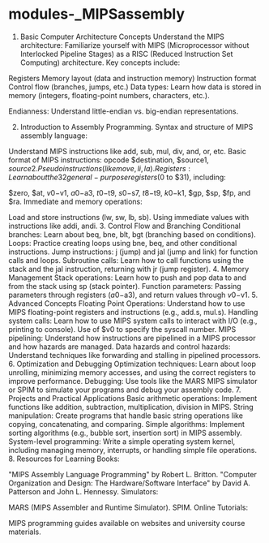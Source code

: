 # modules-_MIPSassembly

1. Basic Computer Architecture Concepts
Understand the MIPS architecture: Familiarize yourself with MIPS (Microprocessor without Interlocked Pipeline Stages) as a RISC (Reduced Instruction Set Computing) architecture. Key concepts include:

Registers
Memory layout (data and instruction memory)
Instruction format
Control flow (branches, jumps, etc.)
Data types: Learn how data is stored in memory (integers, floating-point numbers, characters, etc.).

Endianness: Understand little-endian vs. big-endian representations.

2. Introduction to Assembly Programming.
Syntax and structure of MIPS assembly language:

Understand MIPS instructions like add, sub, mul, div, and, or, etc.
Basic format of MIPS instructions: opcode $destination, $source1, $source2.
Pseudoinstructions (like move, li, la).
Registers: Learn about the 32 general-purpose registers ($0 to $31), including:

$zero, $at, $v0-$v1, $a0-$a3, $t0-$t9, $s0-$s7, $t8-$t9, $k0-$k1, $gp, $sp, $fp, and $ra.
Immediate and memory operations:

Load and store instructions (lw, sw, lb, sb).
Using immediate values with instructions like addi, andi.
3. Control Flow and Branching
Conditional branches: Learn about beq, bne, blt, bgt (branching based on conditions).
Loops: Practice creating loops using bne, beq, and other conditional instructions.
Jump instructions: j (jump) and jal (jump and link) for function calls and loops.
Subroutine calls: Learn how to call functions using the stack and the jal instruction, returning with jr (jump register).
4. Memory Management
Stack operations: Learn how to push and pop data to and from the stack using sp (stack pointer).
Function parameters: Passing parameters through registers ($a0-$a3), and return values through $v0-$v1.
5. Advanced Concepts
Floating Point Operations: Understand how to use MIPS floating-point registers and instructions (e.g., add.s, mul.s).
Handling system calls: Learn how to use MIPS system calls to interact with I/O (e.g., printing to console).
Use of $v0 to specify the syscall number.
MIPS pipelining: Understand how instructions are pipelined in a MIPS processor and how hazards are managed.
Data hazards and control hazards: Understand techniques like forwarding and stalling in pipelined processors.
6. Optimization and Debugging
Optimization techniques: Learn about loop unrolling, minimizing memory accesses, and using the correct registers to improve performance.
Debugging: Use tools like the MARS MIPS simulator or SPIM to simulate your programs and debug your assembly code.
7. Projects and Practical Applications
Basic arithmetic operations: Implement functions like addition, subtraction, multiplication, division in MIPS.
String manipulation: Create programs that handle basic string operations like copying, concatenating, and comparing.
Simple algorithms: Implement sorting algorithms (e.g., bubble sort, insertion sort) in MIPS assembly.
System-level programming: Write a simple operating system kernel, including managing memory, interrupts, or handling simple file operations.
8. Resources for Learning
Books:

"MIPS Assembly Language Programming" by Robert L. Britton.
"Computer Organization and Design: The Hardware/Software Interface" by David A. Patterson and John L. Hennessy.
Simulators:

MARS (MIPS Assembler and Runtime Simulator).
SPIM.
Online Tutorials:

MIPS programming guides available on websites and university course materials.
